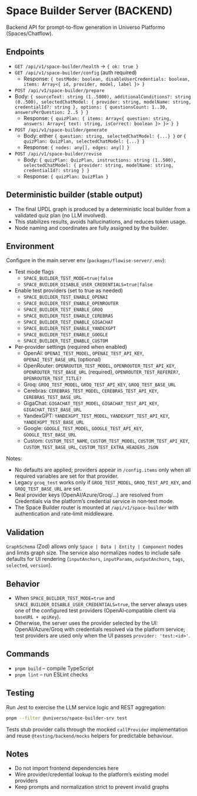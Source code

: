 # Space Builder Server (BACKEND)

Backend API for prompt-to-flow generation in Universo Platformo (Spaces/Chatflow).

## Endpoints

-   `GET /api/v1/space-builder/health` → `{ ok: true }`
-   `GET /api/v1/space-builder/config` (auth required)
    -   Response: `{ testMode: boolean, disableUserCredentials: boolean, items: Array<{ id, provider, model, label }> }`
-   `POST /api/v1/space-builder/prepare`
-   Body: `{ sourceText: string (1..5000), additionalConditions?: string (0..500), selectedChatModel: { provider: string, modelName: string, credentialId?: string }, options: { questionsCount: 1..30, answersPerQuestion: 2..5 } }`
    -   Response: `{ quizPlan: { items: Array<{ question: string, answers: Array<{ text: string, isCorrect: boolean }> }> } }`
-   `POST /api/v1/space-builder/generate`
    -   Body: either `{ question: string, selectedChatModel: {...} }` or `{ quizPlan: QuizPlan, selectedChatModel: {...} }`
    -   Response: `{ nodes: any[], edges: any[] }`
-   `POST /api/v1/space-builder/revise`
    -   Body: `{ quizPlan: QuizPlan, instructions: string (1..500), selectedChatModel: { provider: string, modelName: string, credentialId?: string } }`
    -   Response: `{ quizPlan: QuizPlan }`

## Deterministic builder (stable output)

-   The final UPDL graph is produced by a deterministic local builder from a validated quiz plan (no LLM involved).
-   This stabilizes results, avoids hallucinations, and reduces token usage.
-   Node naming and coordinates are fully assigned by the builder.

## Environment

Configure in the main server env (`packages/flowise-server/.env`):

-   Test mode flags
    -   `SPACE_BUILDER_TEST_MODE=true|false`
    -   `SPACE_BUILDER_DISABLE_USER_CREDENTIALS=true|false`
-   Enable test providers (set to true as needed)
    -   `SPACE_BUILDER_TEST_ENABLE_OPENAI`
    -   `SPACE_BUILDER_TEST_ENABLE_OPENROUTER`
    -   `SPACE_BUILDER_TEST_ENABLE_GROQ`
    -   `SPACE_BUILDER_TEST_ENABLE_CEREBRAS`
    -   `SPACE_BUILDER_TEST_ENABLE_GIGACHAT`
    -   `SPACE_BUILDER_TEST_ENABLE_YANDEXGPT`
    -   `SPACE_BUILDER_TEST_ENABLE_GOOGLE`
    -   `SPACE_BUILDER_TEST_ENABLE_CUSTOM`
-   Per‑provider settings (required when enabled)
    -   OpenAI: `OPENAI_TEST_MODEL`, `OPENAI_TEST_API_KEY`, `OPENAI_TEST_BASE_URL` (optional)
    -   OpenRouter: `OPENROUTER_TEST_MODEL`, `OPENROUTER_TEST_API_KEY`, `OPENROUTER_TEST_BASE_URL` (required), `OPENROUTER_TEST_REFERER?`, `OPENROUTER_TEST_TITLE?`
    -   Groq: `GROQ_TEST_MODEL`, `GROQ_TEST_API_KEY`, `GROQ_TEST_BASE_URL`
    -   Cerebras: `CEREBRAS_TEST_MODEL`, `CEREBRAS_TEST_API_KEY`, `CEREBRAS_TEST_BASE_URL`
    -   GigaChat: `GIGACHAT_TEST_MODEL`, `GIGACHAT_TEST_API_KEY`, `GIGACHAT_TEST_BASE_URL`
    -   YandexGPT: `YANDEXGPT_TEST_MODEL`, `YANDEXGPT_TEST_API_KEY`, `YANDEXGPT_TEST_BASE_URL`
    -   Google: `GOOGLE_TEST_MODEL`, `GOOGLE_TEST_API_KEY`, `GOOGLE_TEST_BASE_URL`
    -   Custom: `CUSTOM_TEST_NAME`, `CUSTOM_TEST_MODEL`, `CUSTOM_TEST_API_KEY`, `CUSTOM_TEST_BASE_URL`, `CUSTOM_TEST_EXTRA_HEADERS_JSON`

Notes:

-   No defaults are applied; providers appear in `/config.items` only when all required variables are set for that provider.
-   Legacy `groq_test` works only if `GROQ_TEST_MODEL`, `GROQ_TEST_API_KEY`, and `GROQ_TEST_BASE_URL` are set.
-   Real provider keys (OpenAI/Azure/Groq/…) are resolved from Credentials via the platform’s credential service in non‑test mode.
-   The Space Builder router is mounted at `/api/v1/space-builder` with authentication and rate‑limit middleware.

## Validation

`GraphSchema` (Zod) allows only `Space | Data | Entity | Component` nodes and limits graph size. The service also normalizes nodes to include safe defaults for UI rendering (`inputAnchors`, `inputParams`, `outputAnchors`, `tags`, `selected`, `version`).

## Behavior

-   When `SPACE_BUILDER_TEST_MODE=true` and `SPACE_BUILDER_DISABLE_USER_CREDENTIALS=true`, the server always uses one of the configured test providers (OpenAI‑compatible client via `baseURL + apiKey`).
-   Otherwise, the server uses the provider selected by the UI: OpenAI/Azure/Groq with credentials resolved via the platform service; test providers are used only when the UI passes `provider: 'test:<id>'`.

## Commands

-   `pnpm build` – compile TypeScript
-   `pnpm lint` – run ESLint checks

## Testing

Run Jest to exercise the LLM service logic and REST aggregation:

```bash
pnpm --filter @universo/space-builder-srv test
```

Tests stub provider calls through the mocked `callProvider` implementation and reuse `@testing/backend/mocks` helpers for predictable behaviour.

## Notes

-   Do not import frontend dependencies here
-   Wire provider/credential lookup to the platform’s existing model providers
-   Keep prompts and normalization strict to prevent invalid graphs
